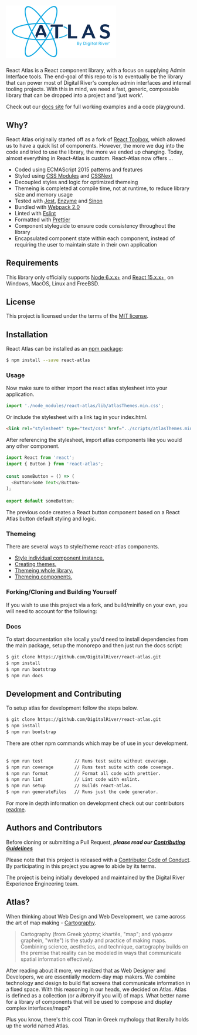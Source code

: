 # ![React-Atlas](https://github.com/DigitalRiver/react-atlas/blob/master/readme/images/logo_full_300.png)

React Atlas is a React component library, with a focus on supplying Admin Interface tools. The end-goal of this repo to is to eventually be the library that can power most of Digital River's complex admin interfaces and internal tooling projects. With this in mind, we need a fast, generic, composable library that can be dropped into a project and 'just work'.

Check out our [docs site](http://digitalriver.github.io/react-atlas/) for full working examples and a code playground.

## Why?
React Atlas originally started off as a fork of [React Toolbox](https://github.com/react-toolbox/react-toolbox), which allowed us to have a quick list of components. However, the more we dug into the code and tried to use the library, the more we ended up changing. Today, almost everything in React-Atlas is custom. React-Atlas now offers ...
- Coded using ECMAScript 2015 patterns and features
- Styled using [CSS Modules](https://github.com/css-modules/css-modules) and [CSSNext](http://cssnext.io/)
- Decoupled styles and logic for optimized themeing
- Themeing is completed at compile time, not at runtime, to reduce library size and memory usage
- Tested with [Jest](https://facebook.github.io/jest/), [Enzyme](https://github.com/airbnb/enzyme) and [Sinon](http://sinonjs.org/)
- Bundled with [Webpack 2.0](https://webpack.js.org/)
- Linted with [Eslint](http://eslint.org/)
- Formatted with [Prettier](https://github.com/prettier/prettier)
- Component styleguide to ensure code consistency throughout the library
- Encapsulated component state within each component, instead of requiring the user to maintain state in their own application

## Requirements
This library only officially supports [Node 6.x.x+](https://nodejs.org/en/) and [React 15.x.x+](https://facebook.github.io/react/), on Windows, MacOS, Linux and FreeBSD.

## License
This project is licensed under the terms of the [MIT license](https://github.com/DigitalRiver/react-atlas/blob/master/LICENSE).

## Installation
React Atlas can be installed as an [npm package](https://www.npmjs.com/package/react-atlas):
```bash
$ npm install --save react-atlas
```
### Usage

Now make sure to either import the react atlas stylesheet into your application.
```javascript
import './node_modules/react-atlas/lib/atlasThemes.min.css';
```
Or include the stylesheet with a link tag in your index.html.
```html
<link rel="stylesheet" type="text/css" href="../scripts/atlasThemes.min.css">
```  
After referencing the stylesheet, import atlas components like you would any other component.

```javascript
import React from 'react';
import { Button } from 'react-atlas';

const someButton = () => (
  <Button>Some Text</Button>
);

export default someButton;
```

The previous code creates a React button component based on a React Atlas button default styling and logic.

### Themeing
There are several ways to style/theme react-atlas components.
- [Style individual component instance.](readme/themeing.md#Style-Component-Instance)
- [Creating themes.](readme/themeing.md#Creating-Themes)
- [Themeing whole library.](readme/themeing.md#Theming-Atlas)
- [Themeing components.](readme/themeing.md#Themeing-Components)

### Forking/Cloning and Building Yourself
If you wish to use this project via a fork, and build/minifiy on your own, you will need to account for the following:

### Docs
To start documentation site locally you'd need to install dependencies from the main package, setup the monorepo and then just run the docs script:

```bash
$ git clone https://github.com/DigitalRiver/react-atlas.git
$ npm install
$ npm run bootstrap
$ npm run docs
```
## Development and Contributing
To setup atlas for development follow the steps below.
```bash
$ git clone https://github.com/DigitalRiver/react-atlas.git
$ npm install
$ npm run bootstrap
```
There are other npm commands which may be of use in your development.
```bash

$ npm run test            // Runs test suite without coverage.
$ npm run coverage        // Runs test suite with code coverage.
$ npm run format          // Format all code with prettier.
$ npm run lint            // Lint code with eslint.
$ npm run setup           // Builds react-atlas.
$ npm run generateFiles   // Runs just the code generator.

```
For more in depth information on development check out our contributors [readme](readme/CONTRIBUTING.md#Contributing).

## Authors and Contributors
Before cloning or submitting a Pull Request, ***please read our [Contributing Guidelines](https://github.com/DigitalRiver/react-atlas/blob/master/readme/CONTRIBUTING.md)***

Please note that this project is released with a [Contributor Code of Conduct](https://github.com/DigitalRiver/react-atlas/blob/master/readme/CODE_OF_CONDUCT.md). By participating in this project you agree to abide by its terms.

The project is being initially developed and maintained by the Digital River Experience Engineering team.


## Atlas?
When thinking about Web Design and Web Development, we came across the art of map making - [Cartography](https://en.wikipedia.org/wiki/Cartography).

>Cartography (from Greek χάρτης khartēs, "map"; and γράφειν graphein, "write") is the study and practice of making maps. Combining science, aesthetics, and technique, cartography builds on the premise that reality can be modeled in ways that communicate spatial information effectively.

After reading about it more, we realized that as Web Designer and Developers, we are essentially modern-day map makers. We combine technology and design to build flat screens that communicate information in a fixed space. With this reasoning in our heads, we decided on Atlas. Atlas is defined as a collection (or a _library_ if you will) of maps. What better name for a library of components that will be used to compose and display complex interfaces/maps?

Plus you know, there's this cool Titan in Greek mythology that literally holds up the world named Atlas.
